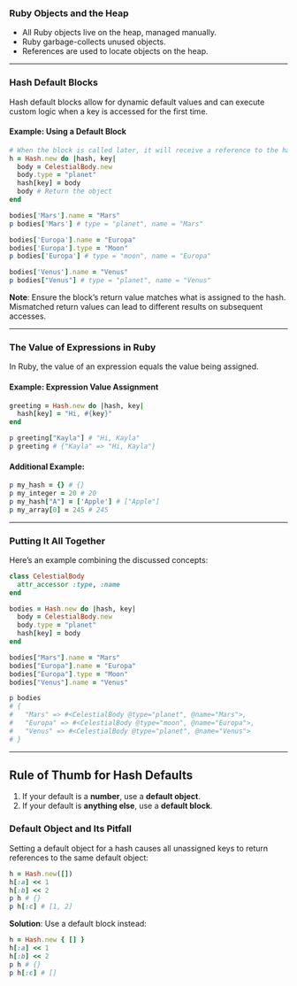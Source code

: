 
### Ruby Objects and the Heap
- All Ruby objects live on the heap, managed manually.
- Ruby garbage-collects unused objects.
- References are used to locate objects on the heap.

---

### Hash Default Blocks
Hash default blocks allow for dynamic default values and can execute custom logic when a key is accessed for the first time.

#### Example: Using a Default Block
```ruby
# When the block is called later, it will receive a reference to the hash and the key being accessed
h = Hash.new do |hash, key|
  body = CelestialBody.new
  body.type = "planet"
  hash[key] = body
  body # Return the object
end

bodies['Mars'].name = "Mars"
p bodies['Mars'] # type = "planet", name = "Mars"

bodies['Europa'].name = "Europa"
bodies['Europa'].type = "Moon"
p bodies['Europa'] # type = "moon", name = "Europa"

bodies['Venus'].name = "Venus"
p bodies["Venus"] # type = "planet", name = "Venus"
```

**Note**: Ensure the block’s return value matches what is assigned to the hash. Mismatched return values can lead to different results on subsequent accesses.

---

### The Value of Expressions in Ruby
In Ruby, the value of an expression equals the value being assigned.

#### Example: Expression Value Assignment
```ruby
greeting = Hash.new do |hash, key|
  hash[key] = "Hi, #{key}"
end

p greeting["Kayla"] # "Hi, Kayla"
p greeting # {"Kayla" => "Hi, Kayla"}
```

#### Additional Example:
```ruby
p my_hash = {} # {}
p my_integer = 20 # 20
p my_hash["A"] = ['Apple'] # ["Apple"]
p my_array[0] = 245 # 245
```

---

### Putting It All Together
Here’s an example combining the discussed concepts:
```ruby
class CelestialBody
  attr_accessor :type, :name
end

bodies = Hash.new do |hash, key|
  body = CelestialBody.new
  body.type = "planet"
  hash[key] = body
end

bodies["Mars"].name = "Mars"
bodies["Europa"].name = "Europa"
bodies["Europa"].type = "Moon"
bodies["Venus"].name = "Venus"

p bodies 
# {
#   "Mars" => #<CelestialBody @type="planet", @name="Mars">, 
#   "Europa" => #<CelestialBody @type="moon", @name="Europa">,
#   "Venus" => #<CelestialBody @type="planet", @name="Venus">
# }
```

---

## Rule of Thumb for Hash Defaults
1. If your default is a **number**, use a **default object**.
2. If your default is **anything else**, use a **default block**.

### Default Object and Its Pitfall
Setting a default object for a hash causes all unassigned keys to return references to the same default object:
```ruby
h = Hash.new([])
h[:a] << 1
h[:b] << 2
p h # {}
p h[:c] # [1, 2]
```

**Solution**: Use a default block instead:
```ruby
h = Hash.new { [] }
h[:a] << 1
h[:b] << 2
p h # {}
p h[:c] # []
```